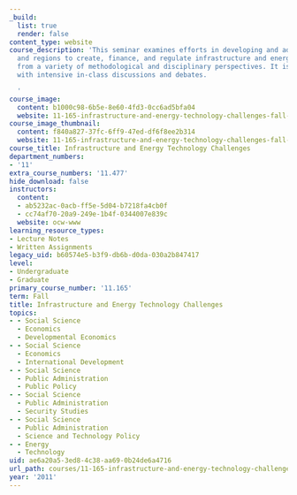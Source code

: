 ```yaml
---
_build:
  list: true
  render: false
content_type: website
course_description: 'This seminar examines efforts in developing and advanced nations
  and regions to create, finance, and regulate infrastructure and energy technologies
  from a variety of methodological and disciplinary perspectives. It is conducted
  with intensive in-class discussions and debates.

  '
course_image:
  content: b1000c98-6b5e-8e60-4fd3-0cc6ad5bfa04
  website: 11-165-infrastructure-and-energy-technology-challenges-fall-2011
course_image_thumbnail:
  content: f840a827-37fc-6ff9-47ed-df6f8ee2b314
  website: 11-165-infrastructure-and-energy-technology-challenges-fall-2011
course_title: Infrastructure and Energy Technology Challenges
department_numbers:
- '11'
extra_course_numbers: '11.477'
hide_download: false
instructors:
  content:
  - ab5232ac-0acb-ff5e-5d04-b7218fa4cb0f
  - cc74af70-20a9-249e-1b4f-0344007e839c
  website: ocw-www
learning_resource_types:
- Lecture Notes
- Written Assignments
legacy_uid: b60574e5-b3f9-db6b-d0da-030a2b847417
level:
- Undergraduate
- Graduate
primary_course_number: '11.165'
term: Fall
title: Infrastructure and Energy Technology Challenges
topics:
- - Social Science
  - Economics
  - Developmental Economics
- - Social Science
  - Economics
  - International Development
- - Social Science
  - Public Administration
  - Public Policy
- - Social Science
  - Public Administration
  - Security Studies
- - Social Science
  - Public Administration
  - Science and Technology Policy
- - Energy
  - Technology
uid: ae6a20a5-3ed8-4c38-aa69-0b24de6a4716
url_path: courses/11-165-infrastructure-and-energy-technology-challenges-fall-2011
year: '2011'
---
```

